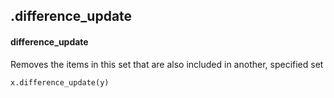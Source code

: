 ## .difference_update
#### difference_update
Removes the items in this set that are also included in another, specified set
```
x.difference_update(y)
```